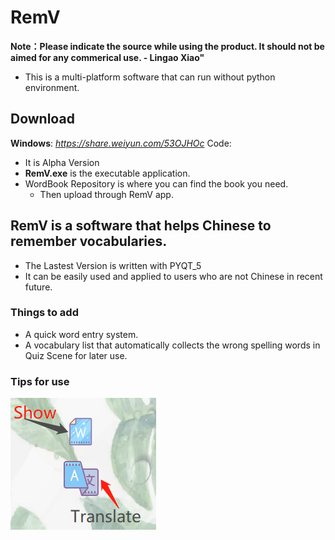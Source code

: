 # RemV
**Note：Please indicate the source while using the product. It should not be aimed for any commerical use. - Lingao Xiao"**
- This is a multi-platform software that can run without python environment.
## Download
**Windows**: *https://share.weiyun.com/53OJHOc* Code: 
  - It is Alpha Version
  - **RemV.exe** is the executable application.
  - WordBook Repository is where you can find the book you need.
    - Then upload through RemV app.
## RemV is a software that helps Chinese to remember vocabularies.
- The Lastest Version is written with PYQT_5
- It can be easily used and applied to users who are not Chinese in recent future. 
### Things to add
- A quick word entry system.
- A vocabulary list that automatically collects the wrong spelling words in Quiz Scene for later use.
### Tips for use
![image](preview_1.jpg)
